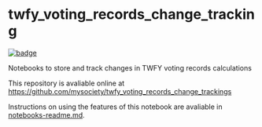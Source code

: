 
# twfy_voting_records_change_tracking

[![badge](https://mybinder.org/badge.svg)](https://mybinder.org/v2/gh/mysociety/twfy_voting_records_change_tracking/HEAD)

Notebooks to store and track changes in TWFY voting records calculations

This repository is avaliable online at https://github.com/mysociety/twfy_voting_records_change_trackings

Instructions on using the features of this notebook are avaliable in [notebooks-readme.md](notebooks-readme.md).